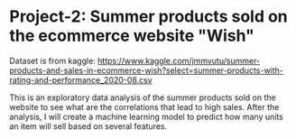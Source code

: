# Project-2: Summer products sold on the ecommerce website "Wish"
Dataset is from kaggle: https://www.kaggle.com/jmmvutu/summer-products-and-sales-in-ecommerce-wish?select=summer-products-with-rating-and-performance_2020-08.csv

This is an exploratory data analysis of the summer products sold on the website to see what are the correlations that lead to high sales. After the analysis, I will create a machine learning model to predict how many units an item will sell based on several features.
